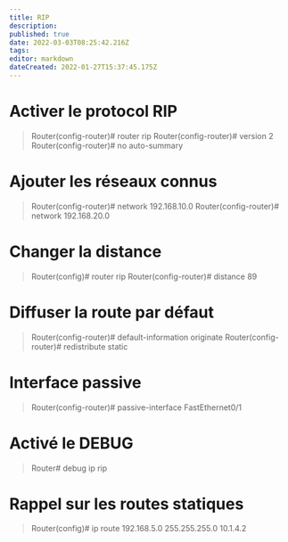 ```yaml
---
title: RIP
description: 
published: true
date: 2022-03-03T08:25:42.216Z
tags: 
editor: markdown
dateCreated: 2022-01-27T15:37:45.175Z
---
```


# Activer le protocol RIP
> Router(config-router)# router rip
> Router(config-router)# version 2
> Router(config-router)# no auto-summary

# Ajouter les réseaux connus
> Router(config-router)# network 192.168.10.0
> Router(config-router)# network 192.168.20.0

# Changer la distance
> Router(config)# router rip
> Router(config-router)# distance 89

# Diffuser la route par défaut
> Router(config-router)# default-information originate
> Router(config-router)# redistribute static

# Interface passive
> Router(config-router)# passive-interface FastEthernet0/1

# Activé le DEBUG
> Router# debug ip rip

# Rappel sur les routes statiques
> Router(config)# ip route 192.168.5.0 255.255.255.0 10.1.4.2